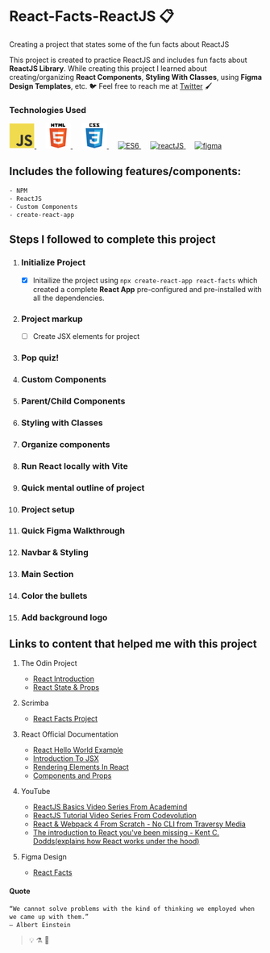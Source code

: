 # React-Facts-ReactJS 📋
Creating a project that states some of the fun facts about ReactJS


<!-- ## [Live Preview]()

![This is an image]() -->


This project is created to practice ReactJS and includes fun facts about **ReactJS Library**. While creating this project I learned about creating/organizing **React Components**, **Styling With Classes**, using **Figma Design Templates**, etc. :bird: Feel free to reach me at [Twitter](https://twitter.com/hmjatt/) :paintbrush:



### Technologies Used

<a href="https://developer.mozilla.org/en-US/docs/Web/JavaScript" target="_blank" rel="noreferrer"> <img src="https://raw.githubusercontent.com/devicons/devicon/master/icons/javascript/javascript-original.svg" alt="javascript" width="50" height="50"/> </a>  &emsp;   <a href="https://www.w3.org/html/" target="_blank" rel="noreferrer"> <img src="https://raw.githubusercontent.com/devicons/devicon/master/icons/html5/html5-original-wordmark.svg" alt="html5" width="50" height="50"/> </a>  &emsp;   <a href="https://www.w3schools.com/css/" target="_blank" rel="noreferrer"> <img src="https://raw.githubusercontent.com/devicons/devicon/master/icons/css3/css3-original-wordmark.svg" alt="css3" width="50" height="50"/> </a> &emsp; <a href="https://www.w3schools.com/js/js_es6.asp" target="_blank" rel="noreferrer"> <img src="https://camo.githubusercontent.com/792f7fce1ff8bfac6d0524a21b69161cdc6080a3c4e39979f21d5f8489d6fdd3/68747470733a2f2f692e626c6f67732e65732f3534356366382f6573362d6c6f676f2f6f726967696e616c2e706e67" alt="ES6" width="50" height="50"/> </a>  &emsp;  <a href="https://reactjs.org/" target="_blank" rel="noreferrer"> <img src="https://upload.wikimedia.org/wikipedia/commons/a/a7/React-icon.svg" alt="reactJS" width="50" height="50"/> </a> &emsp;  <a href="https://www.figma.com/" target="_blank" rel="noreferrer"> <img src="https://upload.wikimedia.org/wikipedia/commons/a/ad/Figma-1-logo.png" alt="figma" width="70" height="50"/> </a>






## Includes the following features/components:

	- NPM
	- ReactJS
	- Custom Components
	- create-react-app

<!-- ## Usage

```
npm install

``` -->

	
## Steps I followed to complete this project

1. ### Initialize Project
	- [x] Initailize the project using `npx create-react-app react-facts` which created a complete **React App** pre-configured and pre-installed with all the dependencies.

2. ### Project markup
	- [ ] Create JSX elements for project
	
3. ### Pop quiz!

4. ### Custom Components

5. ### Parent/Child Components

7. ### Styling with Classes

8. ### Organize components

9. ### Run React locally with Vite

10. ### Quick mental outline of project

11. ### Project setup

12. ### Quick Figma Walkthrough

13. ### Navbar & Styling

14. ### Main Section

15. ### Color the bullets

16. ### Add background logo


## Links to content that helped me with this project

1. The Odin Project
	- [React Introduction](https://www.theodinproject.com/lessons/node-path-javascript-react-introduction)
	- [React State & Props](https://www.theodinproject.com/lessons/node-path-javascript-state-and-props)

2. Scrimba
	- [React Facts Project](https://scrimba.com/learn/learnreact/project-part-1-markup-coc7e4be18a0fe000d0e29e32)

3. React Official Documentation
	- [React Hello World Example](https://reactjs.org/docs/hello-world.html)
	- [Introduction To JSX](https://reactjs.org/docs/introducing-jsx.html)
	- [Rendering Elements In React](https://reactjs.org/docs/rendering-elements.html)
	- [Components and Props](https://reactjs.org/docs/components-and-props.html)

4. YouTube
	- [ReactJS Basics Video Series From Academind](https://www.youtube.com/watch?v=JPT3bFIwJYA&list=PL55RiY5tL51oyA8euSROLjMFZbXaV7skS)
	- [ReactJS Tutorial Video Series From Codevolution](https://www.youtube.com/watch?v=QFaFIcGhPoM&list=PLC3y8-rFHvwgg3vaYJgHGnModB54rxOk3&index=2)
	- [React & Webpack 4 From Scratch - No CLI from Traversy Media](https://www.youtube.com/watch?v=deyxI-6C2u4)
	- [The introduction to React you've been missing - Kent C. Dodds(explains how React works under the hood)](https://www.youtube.com/watch?v=SAIdyBFHfVU)

5. Figma Design
	- [React Facts](https://www.figma.com/file/xA1rJVQOorqMW6xjGdBLcI/ReactFacts?node-id=0%3A1)



#### Quote

    “We cannot solve problems with the kind of thinking we employed when we came up with them.”
    — Albert Einstein
>  	
> :bulb: :alembic: :dna:

